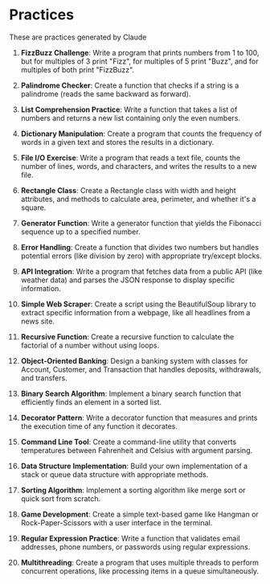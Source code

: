 # Practices

These are practices generated by Claude

1. **FizzBuzz Challenge**: Write a program that prints numbers from 1 to 100, but for multiples of 3 print "Fizz", for multiples of 5 print "Buzz", and for multiples of both print "FizzBuzz".

2. **Palindrome Checker**: Create a function that checks if a string is a palindrome (reads the same backward as forward).

3. **List Comprehension Practice**: Write a function that takes a list of numbers and returns a new list containing only the even numbers.

4. **Dictionary Manipulation**: Create a program that counts the frequency of words in a given text and stores the results in a dictionary.

5. **File I/O Exercise**: Write a program that reads a text file, counts the number of lines, words, and characters, and writes the results to a new file.

6. **Rectangle Class**: Create a Rectangle class with width and height attributes, and methods to calculate area, perimeter, and whether it's a square.

7. **Generator Function**: Write a generator function that yields the Fibonacci sequence up to a specified number.

8. **Error Handling**: Create a function that divides two numbers but handles potential errors (like division by zero) with appropriate try/except blocks.

9. **API Integration**: Write a program that fetches data from a public API (like weather data) and parses the JSON response to display specific information.

10. **Simple Web Scraper**: Create a script using the BeautifulSoup library to extract specific information from a webpage, like all headlines from a news site.

11. **Recursive Function**: Create a recursive function to calculate the factorial of a number without using loops.

12. **Object-Oriented Banking**: Design a banking system with classes for Account, Customer, and Transaction that handles deposits, withdrawals, and transfers.

13. **Binary Search Algorithm**: Implement a binary search function that efficiently finds an element in a sorted list.

14. **Decorator Pattern**: Write a decorator function that measures and prints the execution time of any function it decorates.

15. **Command Line Tool**: Create a command-line utility that converts temperatures between Fahrenheit and Celsius with argument parsing.

16. **Data Structure Implementation**: Build your own implementation of a stack or queue data structure with appropriate methods.

17. **Sorting Algorithm**: Implement a sorting algorithm like merge sort or quick sort from scratch.

18. **Game Development**: Create a simple text-based game like Hangman or Rock-Paper-Scissors with a user interface in the terminal.

19. **Regular Expression Practice**: Write a function that validates email addresses, phone numbers, or passwords using regular expressions.

20. **Multithreading**: Create a program that uses multiple threads to perform concurrent operations, like processing items in a queue simultaneously.

